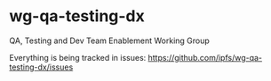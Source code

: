 # wg-qa-testing-dx
QA, Testing and Dev Team Enablement Working Group

Everything is being tracked in issues: https://github.com/ipfs/wg-qa-testing-dx/issues
